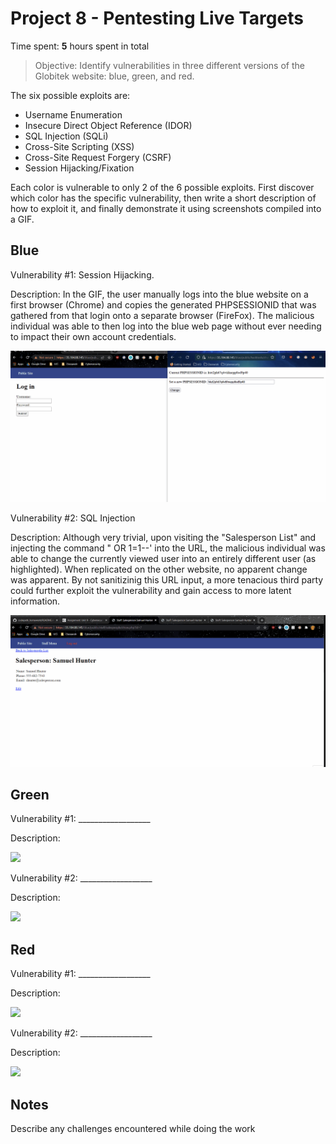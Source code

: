 # Project 8 - Pentesting Live Targets

Time spent: **5** hours spent in total

> Objective: Identify vulnerabilities in three different versions of the Globitek website: blue, green, and red.

The six possible exploits are:

* Username Enumeration
* Insecure Direct Object Reference (IDOR)
* SQL Injection (SQLi)
* Cross-Site Scripting (XSS)
* Cross-Site Request Forgery (CSRF)
* Session Hijacking/Fixation

Each color is vulnerable to only 2 of the 6 possible exploits. First discover which color has the specific vulnerability, then write a short description of how to exploit it, and finally demonstrate it using screenshots compiled into a GIF.

## Blue

Vulnerability #1: Session Hijacking.

Description: 
In the GIF, the user manually logs into the blue website on a first browser (Chrome) and copies the generated PHPSESSIONID that was gathered from that login onto a separate browser (FireFox). The malicious individual was able to then log into the blue web page without ever needing to impact their own account credentials. 

<img src="blue-session-hijack.gif">

Vulnerability #2: SQL Injection

Description: Although very trivial, upon visiting the "Salesperson List" and injecting the command " OR 1=1--' into the URL, the malicious individual was able to change the currently viewed user into an entirely different user (as highlighted). When replicated on the other website, no apparent change was apparent. By not sanitizinig this URL input, a more tenacious third party could further exploit the vulnerability and gain access to more latent information. 

<img src="blue-sql.gif">

## Green

Vulnerability #1: __________________

Description:

<img src="green-vuln1.gif">

Vulnerability #2: __________________

Description:

<img src="green-vuln2.gif">


## Red

Vulnerability #1: __________________

Description:

<img src="red-vuln1.gif">

Vulnerability #2: __________________

Description:

<img src="red-vuln2.gif">


## Notes

Describe any challenges encountered while doing the work
